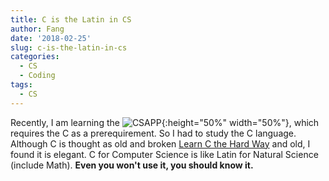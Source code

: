```yaml
---
title: C is the Latin in CS
author: Fang
date: '2018-02-25'
slug: c-is-the-latin-in-cs
categories:
  - CS
  - Coding
tags:
  - CS
---
```


Recently, I am learning the ![CSAPP](https://www.amazon.com/Computer-Systems-Programmers-Perspective-Engineering/dp/0134123832/ref=sr_1_2?ie=UTF8&qid=1519607099&sr=8-2&keywords=Computer+Systems+A+Programmer%27s+perspective){:height="50%" width="50%"}, which requires the C as a prerequirement. So I had to study the C language. Although C is thought as old and broken [Learn C the Hard Way][1] and old, I found it is elegant. C for Computer Science is like Latin for Natural Science (include Math). **Even you won't use it, you should know it.**


[1]:https://learncodethehardway.org/c/ "Zed A. Shaw. Learn C the Hard Way: Practical Exercises on the Computational Subjects You Keep Avoiding (Like C)"
